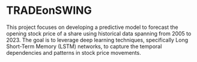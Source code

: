 # TRADEonSWING
This project focuses on developing a predictive model to forecast the opening stock price of a share using historical data spanning from 2005 to 2023. The goal is to leverage deep learning techniques, specifically Long Short-Term Memory (LSTM) networks, to capture the temporal dependencies and patterns in stock price movements.
